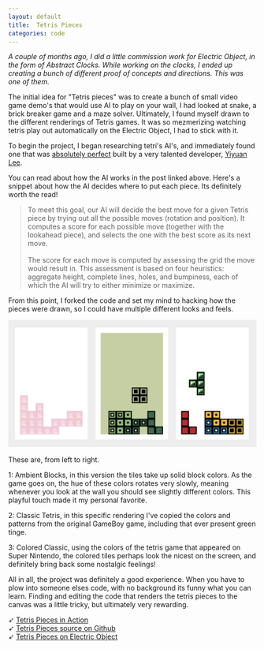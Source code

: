 ```yaml
---
layout: default
title:  Tetris Pieces
categories: code
---
```


*A couple of months ago, I did a little commission work for Electric Object, in the form of Abstract Clocks. While working on the clocks, I ended up creating a bunch of different proof of concepts and directions. This was one of them.*

The initial idea for "Tetris pieces" was to create a bunch of small video game demo's that would use AI to play on your wall, I had looked at snake, a brick breaker game and a maze solver. Ultimately, I found myself drawn to the different renderings of Tetris games. It was so mezmerizing watching tetris play out automatically on the Electric Object, I had to stick with it.

To begin the project, I began researching tetri's AI's, and immediately found one that was [absolutely perfect](https://codemyroad.wordpress.com/2013/04/14/tetris-ai-the-near-perfect-player/) built by a very talented developer, [Yiyuan Lee](https://codemyroad.wordpress.com/author/leeyiyuan/). 

You can read about how the AI works in the post linked above. Here's a snippet about how the AI decides where to put each piece. Its definitely worth the read!

>To meet this goal, our AI will decide the best move for a given Tetris piece by trying out all the possible moves (rotation and position). It computes a score for each possible move (together with the lookahead piece), and selects the one with the best score as its next move.<br><br>The score for each move is computed by assessing the grid the move would result in. This assessment is based on four heuristics: aggregate height, complete lines, holes, and bumpiness, each of which the AI will try to either minimize or maximize.

From this point, I forked the code and set my mind to hacking how the pieces were drawn, so I could have multiple different looks and feels.

![Tetris Pieces, on display.](./images/tetris-pieces-1.png)

These are, from left to right. 

1: Ambient Blocks, in this version the tiles take up solid block colors. As the game goes on, the hue of these colors rotates very slowly, meaning whenever you look at the wall you should see slightly different colors. This playful touch made it my personal favorite.

2: Classic Tetris, in this specific rendering I've copied the colors and patterns from the original GameBoy game, including that ever present green tinge.

3: Colored Classic, using the colors of the tetris game that appeared on Super Nintendo, the colored tiles perhaps look the nicest on the screen, and definitely bring back some nostalgic feelings!

All in all, the project was definitely a good experience. When you have to plow into someone elses code, with no background its funny what you can learn. Finding and editing the code that renders the tetris pieces to the canvas was a little tricky, but ultimately very rewarding.

➶ [Tetris Pieces in Action](http://tholman.com/tetris-pieces)<br>
➶ [Tetris Pieces source on Github](https://github.com/tholman/tetris-pieces)<br>
➶ [Tetris Pieces on Electric Object](http://tholman.com/tetris-pieces)
